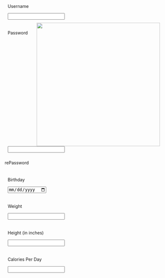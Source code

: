 <div class="signup">
    <div style="padding:10px">
        <p class="signup">Username</p>
        <input type="text">
    </div>
    <img src="https://jakewarren2414.github.io/dolphins2/favicon.ico" style="float: right; height: 400px">
    <div style="padding:10px">
        <p class="signup">Password</p>
        <input type="text">
    </div>
    <div>
        <p class="signup">rePassword</p>
    </div>
    <div style="padding:10px">
        <p class="signup">Birthday</p>
        <input type="date" id="birthday" name="birthday">
    </div>
    <div style="padding:10px">
        <p class="signup">Weight</p>
        <input type="number">
    </div>
    <div style="padding:10px">
        <p class="signup">Height (in inches)</p>
        <input type="number">
    </div>
    <div style="padding:10px">
        <p class="signup">Calories Per Day</p>
        <input type="number">
    </div>
</div>